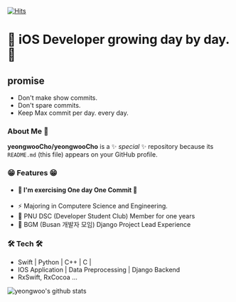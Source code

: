 
[![Hits](https://hits.seeyoufarm.com/api/count/incr/badge.svg?url=https%3A%2F%2Fgithub.com%2FyeongwooCho&count_bg=%23289CDD&title_bg=%23555555&icon=&icon_color=%232B2A2A&title=hits&edge_flat=false)](https://hits.seeyoufarm.com)


# 📱 iOS Developer growing day by day.📱

## promise 
- Don't make show commits. 
- Don't spare commits.
- Keep Max commit per day. every day.

### About Me 👋 
**yeongwooCho/yeongwooCho** is a ✨ _special_ ✨ repository because its `README.md` (this file) appears on your GitHub profile.

### 😁 Features 😁
- #### 🌱 I'm exercising One day One Commit 🌱
- ⚡ Majoring in Computere Science and Engineering.
- 👯 PNU DSC (Developer Student Club) Member for one years
- 🔭 BGM (Busan 개발자 모임) Django Project Lead Experience

### 🛠 Tech 🛠
- Swift | Python | C++ | C |
- IOS Application | Data Preprocessing | Django Backend
- RxSwift, RxCocoa ...


![yeongwoo's github stats](https://github-readme-stats.vercel.app/api?username=yeongwooCho&show_icons=true)
